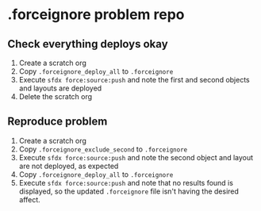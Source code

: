 # .forceignore problem repo

## Check everything deploys okay
1. Create a scratch org
1. Copy `.forceignore_deploy_all` to `.forceignore`
1. Execute `sfdx force:source:push` and note the first and second objects and layouts are deployed
1. Delete the scratch org

## Reproduce problem
1. Create a scratch org
1. Copy `.forceignore_exclude_second` to `.forceignore`
1. Execute `sfdx force:source:push` and note the second object and layout are not deployed, as expected
1. Copy `.forceignore_deploy_all` to `.forceignore`
1. Execute `sfdx force:source:push` and note that no results found is displayed, so the updated `.forceignore` file isn't having the desired affect.
